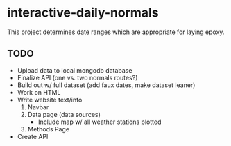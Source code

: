 # interactive-daily-normals
This project determines date ranges which are appropriate for laying epoxy.

## TODO
* Upload data to local mongodb database 
* Finalize API (one vs. two normals routes?)
* Build out w/ full dataset (add faux dates, make dataset leaner)
* Work on HTML
* Write website text/info
    1. Navbar
    2. Data page (data sources)
        * Include map w/ all weather stations plotted
    3. Methods Page
* Create API
